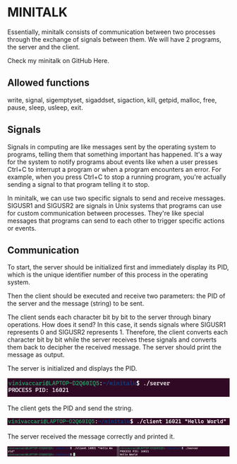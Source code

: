 # MINITALK
Essentially, minitalk consists of communication between two processes through the exchange of signals between them. We will have 2 programs, the server and the client.

Check my minitalk on GitHub Here.

## Allowed functions
write, signal, sigemptyset, sigaddset, sigaction, kill, getpid, malloc, free, pause, sleep, usleep, exit.

## Signals
Signals in computing are like messages sent by the operating system to programs, telling them that something important has happened. It's a way for the system to notify programs about events like when a user presses Ctrl+C to interrupt a program or when a program encounters an error. For example, when you press Ctrl+C to stop a running program, you're actually sending a signal to that program telling it to stop.

In minitalk, we can use two specific signals to send and receive messages. SIGUSR1 and SIGUSR2 are signals in Unix systems that programs can use for custom communication between processes. They're like special messages that programs can send to each other to trigger specific actions or events.

## Communication
To start, the server should be initialized first and immediately display its PID, which is the unique identifier number of this process in the operating system.

Then the client should be executed and receive two parameters: the PID of the server and the message (string) to be sent.

The client sends each character bit by bit to the server through binary operations. How does it send? In this case, it sends signals where SIGUSR1 represents 0 and SIGUSR2 represents 1. Therefore, the client converts each character bit by bit while the server receives these signals and converts them back to decipher the received message. The server should print the message as output.

The server is initialized and displays the PID.

![mini1](minitalk/images/mini1.png)

The client gets the PID and send the string.

![mini1](minitalk/images/mini2.png)

The server received the message correctly and printed it.

![mini1](minitalk/images/mini3.png)
